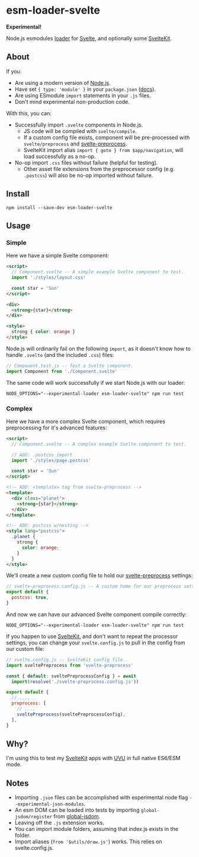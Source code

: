 # esm-loader-svelte

**Experimental!**

Node.js esmodules [loader][loaders] for [Svelte][svelte], and optionally some
[SvelteKit][sveltekit].

## About

If you:

- Are using a modern version of [Node.js][node].
- Have set `{ type: 'module' }` in your `package.json` ([docs][typemodule]).
- Are using ESmodule `import` statements in your `.js` files.
- Don't mind experimental non-production code.

With this, you can:

- Successfully import `.svelte` components in Node.js.
  - JS code will be compiled with `svelte/compile`.
  - If a custom config file exists, component will be pre-processed with
    `svelte/preprocess` and [svelte-preprocess][preprocess].
  - SvelteKit import alias `import { goto } from $app/navigation`,
    will load successfully as a no-op.
- No-op import `.css` files without failure (helpful for testing).
  - Other asset file extensions from the preprocessor config (e.g. `.postcss`)
    will also be no-op imported without failure.

## Install

```shell
npm install --save-dev esm-loader-svelte
```

## Usage

### Simple

Here we have a simple Svelte component:

```html
<script>
  // Component.svelte -- A simple example Svelte component to test.
  import './styles/layout.css'

  const star = 'Sun'
</script>

<div>
  <strong>{star}</strong>
</div>

<style>
  strong { color: orange }
</style>
```

Node.js will ordinarily fail on the following `import`, as it doesn't know
how to handle `.svelte` (and the included `.css`) files:

```js
// Component.test.js -- Test a Svelte component.
import Component from './Component.svelte'
```

The same code will work successfully if we start Node.js with our loader:

```shell
NODE_OPTIONS="--experimental-loader esm-loader-svelte" npm run test
```

### Complex

Here we have a more complex Svelte component, which requires preprocessing for
it's advanced features:

```html
<script>
  // Component.svelte -- A complex example Svelte component to test.

  // ADD: .postcss import
  import './styles/page.postcss'

  const star = 'Sun'
</script>

<!-- ADD: <template> tag from svelte-preprocess -->
<template>
  <div class="planet">
    <strong>{star}</strong>
  </div>
</template>

<!-- ADD: postcss w/nesting -->
<style lang="postcss">
  .planet {
    strong {
      color: orange;
    }
  }
</style>
```

We'll create a new custom config file to hold our
[svelte-preprocess][preprocess] settings:

```js
// svelte-preprocess.config.js -- A custom home for our preprocess settings.
export default {
  postcss: true,
}
```

And now we can have our advanced Svelte component compile correctly:

```shell
NODE_OPTIONS="--experimental-loader esm-loader-svelte" npm run test
```

If you happen to use [SvelteKit][sveltekit], and don't want to repeat the
processor settings, you can change your `svelte.config.js` to pull in the
config from our custom file:

```js
// svelte.config.js -- SvelteKit config file.
import sveltePreprocess from 'svelte-preprocess'

const { default: sveltePreprocessConfig } = await
  import(resolve('./svelte-preprocess.config.js'))

export default {
  // ...,
  preprocess: [
    // ...,
    sveltePreprocess(sveltePreprocessConfig),
  ],
}
```

## Why?

I'm using this to test my [SvelteKit][sveltekit] apps with [UVU][uvu] in
full native ES6/ESM mode.

## Notes

- Importing `.json` files can be accomplished with experimental node
  flag `--experimental-json-modules`.
- An esm DOM can be loaded into tests by importing `global-jsdom/register`
  from [global-jsdom][jsdom].
- Leaving off the `.js` extension works.
- You can import module folders, assuming that index.js exists in the folder.
- Import aliases (`from '$utils/draw.js'`) works. This relies on svelte.config.js.

[alias]: https://www.npmjs.com/package/create-esm-loader#2-create-directory-aliases
[chain]: https://www.npmjs.com/package/esm-loader-chaining-polyfill
[jsdom]: https://github.com/modosc/global-jsdom
[loaders]: https://nodejs.org/api/esm.html#esm_loaders
[node]: https://github.com/nodejs/node
[preprocess]: https://github.com/sveltejs/svelte-preprocess
[svelte]: https://github.com/sveltejs/svelte
[sveltekit]: https://github.com/sveltejs/kit
[typemodule]: https://nodejs.org/api/packages.html#packages_package_json_and_file_extensions
[uvu]: https://github.com/lukeed/uvu
